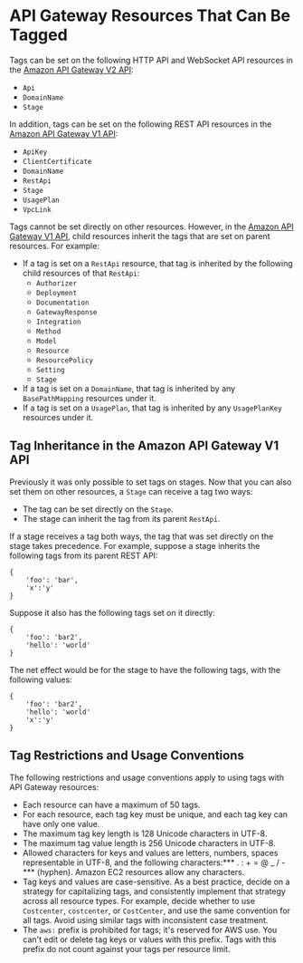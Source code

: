 # API Gateway Resources That Can Be Tagged<a name="apigateway-tagging-supported-resources"></a>

Tags can be set on the following HTTP API and WebSocket API resources in the [Amazon API Gateway V2 API](https://docs.aws.amazon.com/apigatewayv2/latest/api-reference/):
+ `Api`
+ `DomainName`
+ `Stage`

In addition, tags can be set on the following REST API resources in the [Amazon API Gateway V1 API](https://docs.aws.amazon.com/apigateway/api-reference/):
+ `ApiKey`
+ `ClientCertificate`
+ `DomainName`
+ `RestApi`
+ `Stage`
+ `UsagePlan`
+ `VpcLink`

Tags cannot be set directly on other resources\. However, in the [Amazon API Gateway V1 API](https://docs.aws.amazon.com/apigateway/api-reference/), child resources inherit the tags that are set on parent resources\. For example:
+ If a tag is set on a `RestApi` resource, that tag is inherited by the following child resources of that `RestApi`:
  + `Authorizer`
  + `Deployment`
  + `Documentation`
  + `GatewayResponse`
  + `Integration`
  + `Method`
  + `Model`
  + `Resource`
  + `ResourcePolicy`
  + `Setting`
  + `Stage`
+ If a tag is set on a `DomainName`, that tag is inherited by any `BasePathMapping` resources under it\.
+ If a tag is set on a `UsagePlan`, that tag is inherited by any `UsagePlanKey` resources under it\.

## Tag Inheritance in the Amazon API Gateway V1 API<a name="apigateway-tagging-inheritance"></a>

Previously it was only possible to set tags on stages\. Now that you can also set them on other resources, a `Stage` can receive a tag two ways:
+ The tag can be set directly on the `Stage`\.
+ The stage can inherit the tag from its parent `RestApi`\.

If a stage receives a tag both ways, the tag that was set directly on the stage takes precedence\. For example, suppose a stage inherits the following tags from its parent REST API:

```
{
	'foo': 'bar',
	'x':'y'
}
```

Suppose it also has the following tags set on it directly:

```
{
	'foo': 'bar2',
	'hello': 'world'
}
```

The net effect would be for the stage to have the following tags, with the following values:

```
{
	'foo': 'bar2',
	'hello': 'world'
	'x':'y'
}
```

## Tag Restrictions and Usage Conventions<a name="apigateway-tagging-restrictions"></a>

The following restrictions and usage conventions apply to using tags with API Gateway resources:
+ Each resource can have a maximum of 50 tags\.
+ For each resource, each tag key must be unique, and each tag key can have only one value\.
+ The maximum tag key length is 128 Unicode characters in UTF\-8\.
+ The maximum tag value length is 256 Unicode characters in UTF\-8\.
+ Allowed characters for keys and values are letters, numbers, spaces representable in UTF\-8, and the following characters:*** \. : \+ = @ \_ / \-*** \(hyphen\)\. Amazon EC2 resources allow any characters\.
+ Tag keys and values are case\-sensitive\. As a best practice, decide on a strategy for capitalizing tags, and consistently implement that strategy across all resource types\. For example, decide whether to use `Costcenter`, `costcenter`, or `CostCenter`, and use the same convention for all tags\. Avoid using similar tags with inconsistent case treatment\. 
+ The `aws:` prefix is prohibited for tags; it's reserved for AWS use\. You can't edit or delete tag keys or values with this prefix\. Tags with this prefix do not count against your tags per resource limit\.